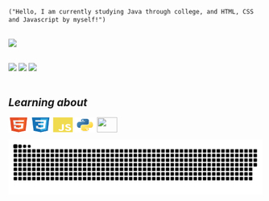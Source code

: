  ```
 ("Hello, I am currently studying Java through college, and HTML, CSS and Javascript by myself!")
 ```
 
 <div style="display: inline_block"><br>
     <a href="https://github.com/keepozin">
      <img height="200em" src="https://github-readme-stats.vercel.app/api/top-langs/?username=keepozin&theme=dracula"/></a>
 </div>
 
 ##
 
  <div>
    <a href="https://instagram.com/vtrgodd"><img src="https://img.shields.io/badge/-Instagram-%23E4405F?style=for-the-badge&logo=instagram&logoColor=white"></a>
    <a href="https://www.linkedin.com/in/victorgoddard"><img src="https://img.shields.io/badge/LinkedIn-0077B5?style=for-the-badge&logo=linkedin&logoColor=white"></a>
    <a href="mailto:goddardbusiness@gmail.com"><img src="https://img.shields.io/badge/Gmail-D14836?style=for-the-badge&logo=gmail&logoColor=white"></a>
 </div>
 
 
 <div style="display: inline_block"><br>
    <h2><em>Learning about</em></h2>
      <img align="center" height="30" width="40" src="https://raw.githubusercontent.com/devicons/devicon/master/icons/html5/html5-original.svg">
      <img align="center" height="30" width="40" src="https://raw.githubusercontent.com/devicons/devicon/master/icons/css3/css3-original.svg">
      <img align="center" height="30" width="40" src="https://raw.githubusercontent.com/devicons/devicon/master/icons/javascript/javascript-plain.svg">
      <img align="center" height="30" width="40" src="https://raw.githubusercontent.com/devicons/devicon/master/icons/python/python-original.svg">
      <img align="center" height="30" width="40" src="https://raw.githubusercontent.com/jmnote/z-icons/master/svg/java.svg">
      
 </div>

 
   ![Snake animation](https://github.com/keepozin/keepozin/blob/output/github-contribution-grid-snake.svg)

 
